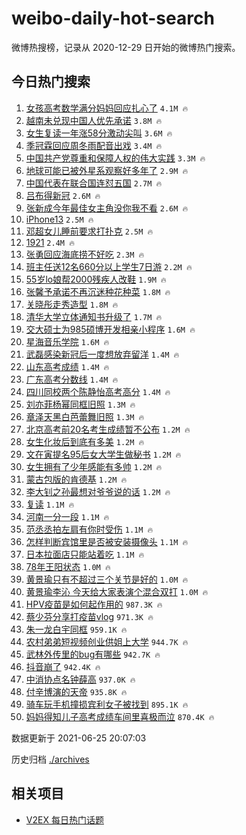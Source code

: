 # weibo-daily-hot-search

微博热搜榜，记录从 2020-12-29 日开始的微博热门搜索。

## 今日热门搜索

<!-- BEGIN -->

1. [女孩高考数学满分妈妈回应扎心了](https://s.weibo.com/weibo?q=%23%E5%A5%B3%E5%AD%A9%E9%AB%98%E8%80%83%E6%95%B0%E5%AD%A6%E6%BB%A1%E5%88%86%E5%A6%88%E5%A6%88%E5%9B%9E%E5%BA%94%E6%89%8E%E5%BF%83%E4%BA%86%23&Refer=top) `4.1M 🔥`
1. [越南未兑现中国人优先承诺](https://s.weibo.com/weibo?q=%23%E8%B6%8A%E5%8D%97%E6%9C%AA%E5%85%91%E7%8E%B0%E4%B8%AD%E5%9B%BD%E4%BA%BA%E4%BC%98%E5%85%88%E6%89%BF%E8%AF%BA%23&Refer=top) `3.8M 🔥`
1. [女生复读一年涨58分激动尖叫](https://s.weibo.com/weibo?q=%23%E5%A5%B3%E7%94%9F%E5%A4%8D%E8%AF%BB%E4%B8%80%E5%B9%B4%E6%B6%A858%E5%88%86%E6%BF%80%E5%8A%A8%E5%B0%96%E5%8F%AB%23&Refer=top) `3.6M 🔥`
1. [季冠霖回应周冬雨配音出戏](https://s.weibo.com/weibo?q=%23%E5%AD%A3%E5%86%A0%E9%9C%96%E5%9B%9E%E5%BA%94%E5%91%A8%E5%86%AC%E9%9B%A8%E9%85%8D%E9%9F%B3%E5%87%BA%E6%88%8F%23&Refer=top) `3.4M 🔥`
1. [中国共产党尊重和保障人权的伟大实践](https://s.weibo.com/weibo?q=%23%E4%B8%AD%E5%9B%BD%E5%85%B1%E4%BA%A7%E5%85%9A%E5%B0%8A%E9%87%8D%E5%92%8C%E4%BF%9D%E9%9A%9C%E4%BA%BA%E6%9D%83%E7%9A%84%E4%BC%9F%E5%A4%A7%E5%AE%9E%E8%B7%B5%23&Refer=top) `3.3M 🔥`
1. [地球可能已被外星系观察好多年了](https://s.weibo.com/weibo?q=%23%E5%9C%B0%E7%90%83%E5%8F%AF%E8%83%BD%E5%B7%B2%E8%A2%AB%E5%A4%96%E6%98%9F%E7%B3%BB%E8%A7%82%E5%AF%9F%E5%A5%BD%E5%A4%9A%E5%B9%B4%E4%BA%86%23&Refer=top) `2.9M 🔥`
1. [中国代表在联合国连怼五国](https://s.weibo.com/weibo?q=%23%E4%B8%AD%E5%9B%BD%E4%BB%A3%E8%A1%A8%E5%9C%A8%E8%81%94%E5%90%88%E5%9B%BD%E8%BF%9E%E6%80%BC%E4%BA%94%E5%9B%BD%23&Refer=top) `2.7M 🔥`
1. [吕布得新冠](https://s.weibo.com/weibo?q=%E5%90%95%E5%B8%83%E5%BE%97%E6%96%B0%E5%86%A0&Refer=top) `2.6M 🔥`
1. [张新成今年最佳女主角没你我不看](https://s.weibo.com/weibo?q=%23%E5%BC%A0%E6%96%B0%E6%88%90%E4%BB%8A%E5%B9%B4%E6%9C%80%E4%BD%B3%E5%A5%B3%E4%B8%BB%E8%A7%92%E6%B2%A1%E4%BD%A0%E6%88%91%E4%B8%8D%E7%9C%8B%23&Refer=top) `2.6M 🔥`
1. [iPhone13](https://s.weibo.com/weibo?q=iPhone13&Refer=top) `2.5M 🔥`
1. [邓超女儿睡前要求打扑克](https://s.weibo.com/weibo?q=%23%E9%82%93%E8%B6%85%E5%A5%B3%E5%84%BF%E7%9D%A1%E5%89%8D%E8%A6%81%E6%B1%82%E6%89%93%E6%89%91%E5%85%8B%23&Refer=top) `2.5M 🔥`
1. [1921](https://s.weibo.com/weibo?q=1921&Refer=top) `2.4M 🔥`
1. [张勇回应海底捞不好吃](https://s.weibo.com/weibo?q=%23%E5%BC%A0%E5%8B%87%E5%9B%9E%E5%BA%94%E6%B5%B7%E5%BA%95%E6%8D%9E%E4%B8%8D%E5%A5%BD%E5%90%83%23&Refer=top) `2.3M 🔥`
1. [班主任送12名660分以上学生7日游](https://s.weibo.com/weibo?q=%23%E7%8F%AD%E4%B8%BB%E4%BB%BB%E9%80%8112%E5%90%8D660%E5%88%86%E4%BB%A5%E4%B8%8A%E5%AD%A6%E7%94%9F7%E6%97%A5%E6%B8%B8%23&Refer=top) `2.2M 🔥`
1. [55岁lo娘帮2000残疾人改鞋](https://s.weibo.com/weibo?q=%2355%E5%B2%81lo%E5%A8%98%E5%B8%AE2000%E6%AE%8B%E7%96%BE%E4%BA%BA%E6%94%B9%E9%9E%8B%23&Refer=top) `1.9M 🔥`
1. [张馨予承诺不再沉迷种花种菜](https://s.weibo.com/weibo?q=%23%E5%BC%A0%E9%A6%A8%E4%BA%88%E6%89%BF%E8%AF%BA%E4%B8%8D%E5%86%8D%E6%B2%89%E8%BF%B7%E7%A7%8D%E8%8A%B1%E7%A7%8D%E8%8F%9C%23&Refer=top) `1.8M 🔥`
1. [关晓彤走秀造型](https://s.weibo.com/weibo?q=%23%E5%85%B3%E6%99%93%E5%BD%A4%E8%B5%B0%E7%A7%80%E9%80%A0%E5%9E%8B%23&Refer=top) `1.8M 🔥`
1. [清华大学立体通知书升级了](https://s.weibo.com/weibo?q=%23%E6%B8%85%E5%8D%8E%E5%A4%A7%E5%AD%A6%E7%AB%8B%E4%BD%93%E9%80%9A%E7%9F%A5%E4%B9%A6%E5%8D%87%E7%BA%A7%E4%BA%86%23&Refer=top) `1.7M 🔥`
1. [交大硕士为985硕博开发相亲小程序](https://s.weibo.com/weibo?q=%23%E4%BA%A4%E5%A4%A7%E7%A1%95%E5%A3%AB%E4%B8%BA985%E7%A1%95%E5%8D%9A%E5%BC%80%E5%8F%91%E7%9B%B8%E4%BA%B2%E5%B0%8F%E7%A8%8B%E5%BA%8F%23&Refer=top) `1.6M 🔥`
1. [星海音乐学院](https://s.weibo.com/weibo?q=%E6%98%9F%E6%B5%B7%E9%9F%B3%E4%B9%90%E5%AD%A6%E9%99%A2&Refer=top) `1.6M 🔥`
1. [武磊感染新冠后一度想放弃留洋](https://s.weibo.com/weibo?q=%23%E6%AD%A6%E7%A3%8A%E6%84%9F%E6%9F%93%E6%96%B0%E5%86%A0%E5%90%8E%E4%B8%80%E5%BA%A6%E6%83%B3%E6%94%BE%E5%BC%83%E7%95%99%E6%B4%8B%23&Refer=top) `1.4M 🔥`
1. [山东高考成绩](https://s.weibo.com/weibo?q=%23%E5%B1%B1%E4%B8%9C%E9%AB%98%E8%80%83%E6%88%90%E7%BB%A9%23&Refer=top) `1.4M 🔥`
1. [广东高考分数线](https://s.weibo.com/weibo?q=%23%E5%B9%BF%E4%B8%9C%E9%AB%98%E8%80%83%E5%88%86%E6%95%B0%E7%BA%BF%23&Refer=top) `1.4M 🔥`
1. [四川同校两个陈静怡高考高分](https://s.weibo.com/weibo?q=%23%E5%9B%9B%E5%B7%9D%E5%90%8C%E6%A0%A1%E4%B8%A4%E4%B8%AA%E9%99%88%E9%9D%99%E6%80%A1%E9%AB%98%E8%80%83%E9%AB%98%E5%88%86%23&Refer=top) `1.4M 🔥`
1. [刘亦菲杨幂同框旧照](https://s.weibo.com/weibo?q=%23%E5%88%98%E4%BA%A6%E8%8F%B2%E6%9D%A8%E5%B9%82%E5%90%8C%E6%A1%86%E6%97%A7%E7%85%A7%23&Refer=top) `1.3M 🔥`
1. [章泽天黑白芭蕾舞旧照](https://s.weibo.com/weibo?q=%23%E7%AB%A0%E6%B3%BD%E5%A4%A9%E9%BB%91%E7%99%BD%E8%8A%AD%E8%95%BE%E8%88%9E%E6%97%A7%E7%85%A7%23&Refer=top) `1.3M 🔥`
1. [北京高考前20名考生成绩暂不公布](https://s.weibo.com/weibo?q=%23%E5%8C%97%E4%BA%AC%E9%AB%98%E8%80%83%E5%89%8D20%E5%90%8D%E8%80%83%E7%94%9F%E6%88%90%E7%BB%A9%E6%9A%82%E4%B8%8D%E5%85%AC%E5%B8%83%23&Refer=top) `1.2M 🔥`
1. [女生化妆后到底有多美](https://s.weibo.com/weibo?q=%23%E5%A5%B3%E7%94%9F%E5%8C%96%E5%A6%86%E5%90%8E%E5%88%B0%E5%BA%95%E6%9C%89%E5%A4%9A%E7%BE%8E%23&Refer=top) `1.2M 🔥`
1. [文在寅提名95后女大学生做秘书](https://s.weibo.com/weibo?q=%23%E6%96%87%E5%9C%A8%E5%AF%85%E6%8F%90%E5%90%8D95%E5%90%8E%E5%A5%B3%E5%A4%A7%E5%AD%A6%E7%94%9F%E5%81%9A%E7%A7%98%E4%B9%A6%23&Refer=top) `1.2M 🔥`
1. [女生拥有了少年感能有多帅](https://s.weibo.com/weibo?q=%23%E5%A5%B3%E7%94%9F%E6%8B%A5%E6%9C%89%E4%BA%86%E5%B0%91%E5%B9%B4%E6%84%9F%E8%83%BD%E6%9C%89%E5%A4%9A%E5%B8%85%23&Refer=top) `1.2M 🔥`
1. [蒙古包版的肯德基](https://s.weibo.com/weibo?q=%23%E8%92%99%E5%8F%A4%E5%8C%85%E7%89%88%E7%9A%84%E8%82%AF%E5%BE%B7%E5%9F%BA%23&Refer=top) `1.2M 🔥`
1. [李大钊之孙最想对爷爷说的话](https://s.weibo.com/weibo?q=%23%E6%9D%8E%E5%A4%A7%E9%92%8A%E4%B9%8B%E5%AD%99%E6%9C%80%E6%83%B3%E5%AF%B9%E7%88%B7%E7%88%B7%E8%AF%B4%E7%9A%84%E8%AF%9D%23&Refer=top) `1.2M 🔥`
1. [复读](https://s.weibo.com/weibo?q=%E5%A4%8D%E8%AF%BB&Refer=top) `1.1M 🔥`
1. [河南一分一段](https://s.weibo.com/weibo?q=%E6%B2%B3%E5%8D%97%E4%B8%80%E5%88%86%E4%B8%80%E6%AE%B5&Refer=top) `1.1M 🔥`
1. [范丞丞拍左肩有你时受伤](https://s.weibo.com/weibo?q=%23%E8%8C%83%E4%B8%9E%E4%B8%9E%E6%8B%8D%E5%B7%A6%E8%82%A9%E6%9C%89%E4%BD%A0%E6%97%B6%E5%8F%97%E4%BC%A4%23&Refer=top) `1.1M 🔥`
1. [怎样判断宾馆里是否被安装摄像头](https://s.weibo.com/weibo?q=%23%E6%80%8E%E6%A0%B7%E5%88%A4%E6%96%AD%E5%AE%BE%E9%A6%86%E9%87%8C%E6%98%AF%E5%90%A6%E8%A2%AB%E5%AE%89%E8%A3%85%E6%91%84%E5%83%8F%E5%A4%B4%23&Refer=top) `1.1M 🔥`
1. [日本拉面店只能站着吃](https://s.weibo.com/weibo?q=%23%E6%97%A5%E6%9C%AC%E6%8B%89%E9%9D%A2%E5%BA%97%E5%8F%AA%E8%83%BD%E7%AB%99%E7%9D%80%E5%90%83%23&Refer=top) `1.1M 🔥`
1. [78年王阳状态](https://s.weibo.com/weibo?q=%2378%E5%B9%B4%E7%8E%8B%E9%98%B3%E7%8A%B6%E6%80%81%23&Refer=top) `1.0M 🔥`
1. [黄景瑜只有不超过三个关节是好的](https://s.weibo.com/weibo?q=%23%E9%BB%84%E6%99%AF%E7%91%9C%E5%8F%AA%E6%9C%89%E4%B8%8D%E8%B6%85%E8%BF%87%E4%B8%89%E4%B8%AA%E5%85%B3%E8%8A%82%E6%98%AF%E5%A5%BD%E7%9A%84%23&Refer=top) `1.0M 🔥`
1. [黄景瑜李沁 今天给大家表演个混合双打](https://s.weibo.com/weibo?q=%E9%BB%84%E6%99%AF%E7%91%9C%E6%9D%8E%E6%B2%81%20%E4%BB%8A%E5%A4%A9%E7%BB%99%E5%A4%A7%E5%AE%B6%E8%A1%A8%E6%BC%94%E4%B8%AA%E6%B7%B7%E5%90%88%E5%8F%8C%E6%89%93&Refer=top) `1.0M 🔥`
1. [HPV疫苗是如何起作用的](https://s.weibo.com/weibo?q=%23HPV%E7%96%AB%E8%8B%97%E6%98%AF%E5%A6%82%E4%BD%95%E8%B5%B7%E4%BD%9C%E7%94%A8%E7%9A%84%23&Refer=top) `987.3K 🔥`
1. [蔡少芬分享打疫苗vlog](https://s.weibo.com/weibo?q=%23%E8%94%A1%E5%B0%91%E8%8A%AC%E5%88%86%E4%BA%AB%E6%89%93%E7%96%AB%E8%8B%97vlog%23&Refer=top) `971.3K 🔥`
1. [朱一龙白宇同框](https://s.weibo.com/weibo?q=%23%E6%9C%B1%E4%B8%80%E9%BE%99%E7%99%BD%E5%AE%87%E5%90%8C%E6%A1%86%23&Refer=top) `959.1K 🔥`
1. [农村弟弟短视频创业供姐上大学](https://s.weibo.com/weibo?q=%23%E5%86%9C%E6%9D%91%E5%BC%9F%E5%BC%9F%E7%9F%AD%E8%A7%86%E9%A2%91%E5%88%9B%E4%B8%9A%E4%BE%9B%E5%A7%90%E4%B8%8A%E5%A4%A7%E5%AD%A6%23&Refer=top) `944.7K 🔥`
1. [武林外传里的bug有哪些](https://s.weibo.com/weibo?q=%23%E6%AD%A6%E6%9E%97%E5%A4%96%E4%BC%A0%E9%87%8C%E7%9A%84bug%E6%9C%89%E5%93%AA%E4%BA%9B%23&Refer=top) `942.7K 🔥`
1. [抖音崩了](https://s.weibo.com/weibo?q=%23%E6%8A%96%E9%9F%B3%E5%B4%A9%E4%BA%86%23&Refer=top) `942.4K 🔥`
1. [中消协点名钟薛高](https://s.weibo.com/weibo?q=%23%E4%B8%AD%E6%B6%88%E5%8D%8F%E7%82%B9%E5%90%8D%E9%92%9F%E8%96%9B%E9%AB%98%23&Refer=top) `937.0K 🔥`
1. [付辛博演的天帝](https://s.weibo.com/weibo?q=%23%E4%BB%98%E8%BE%9B%E5%8D%9A%E6%BC%94%E7%9A%84%E5%A4%A9%E5%B8%9D%23&Refer=top) `935.8K 🔥`
1. [骑车玩手机撞损宾利女子被找到](https://s.weibo.com/weibo?q=%23%E9%AA%91%E8%BD%A6%E7%8E%A9%E6%89%8B%E6%9C%BA%E6%92%9E%E6%8D%9F%E5%AE%BE%E5%88%A9%E5%A5%B3%E5%AD%90%E8%A2%AB%E6%89%BE%E5%88%B0%23&Refer=top) `895.1K 🔥`
1. [妈妈得知儿子高考成绩车间里喜极而泣](https://s.weibo.com/weibo?q=%23%E5%A6%88%E5%A6%88%E5%BE%97%E7%9F%A5%E5%84%BF%E5%AD%90%E9%AB%98%E8%80%83%E6%88%90%E7%BB%A9%E8%BD%A6%E9%97%B4%E9%87%8C%E5%96%9C%E6%9E%81%E8%80%8C%E6%B3%A3%23&Refer=top) `870.4K 🔥`

数据更新于 2021-06-25 20:07:03

<!-- END -->

历史归档 [./archives](./archives)

## 相关项目

- [V2EX 每日热门话题](https://github.com/boojack/v2ex-daily-hot-topic)
